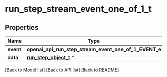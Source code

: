 # run_step_stream_event_one_of_1_t

## Properties
Name | Type | Description | Notes
------------ | ------------- | ------------- | -------------
**event** | **openai_api_run_step_stream_event_one_of_1_EVENT_e** |  | 
**data** | [**run_step_object_t**](run_step_object.md) \* |  | 

[[Back to Model list]](../README.md#documentation-for-models) [[Back to API list]](../README.md#documentation-for-api-endpoints) [[Back to README]](../README.md)


